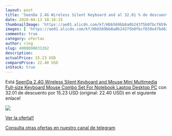```yaml
---
layout: post
title: 'SeenDa 2.4G Wireless Silent Keyboard and al 32.01 % de descuento'
date: 2020-04-13 18:16:15
thumbnailImage: 'https://ae01.alicdn.com/kf/Hbb569bb8a0b24375b0fbcf659e47bd62t/SeenDa-2-4G-Wireless-Silent-Keyboard-and-Mouse-Mini-Multimedia-Full-size-Keyboard-Mouse-Combo-Set.jpg_350x350._SL200_.jpg'
images: [ 'https://ae01.alicdn.com/kf/Hbb569bb8a0b24375b0fbcf659e47bd62t/SeenDa-2-4G-Wireless-Silent-Keyboard-and-Mouse-Mini-Multimedia-Full-size-Keyboard-Mouse-Combo-Set.jpg_350x350._SL200_.jpg' ]
comments: true
category: ofertas
author: ring
slug: 4000090031262
description:
actualPrice: 15.23 USD
comparePrice: 22.40 USD
inStock: true
---
```


Está [SeenDa 2.4G Wireless Silent Keyboard and Mouse Mini Multimedia Full-size Keyboard Mouse Combo Set For Notebook Laptop Desktop PC](https://www.amazon.com/dp/4000090031262/?tag=redken08-20) con 32.01 de descuento por 15.23 USD (original: 22.40 USD) en el siguiente enlace!

[![](https://ae01.alicdn.com/kf/Hbb569bb8a0b24375b0fbcf659e47bd62t/SeenDa-2-4G-Wireless-Silent-Keyboard-and-Mouse-Mini-Multimedia-Full-size-Keyboard-Mouse-Combo-Set.jpg_350x350._SL200_.jpg)](https://www.amazon.com/dp/4000090031262/?tag=redken08-20)

[Ver la oferta!!](https://www.amazon.com/dp/4000090031262/?tag=redken08-20)

[Consulta otras ofertas en nuestro canal de telegram](https://t.me/s/ofertas25)

